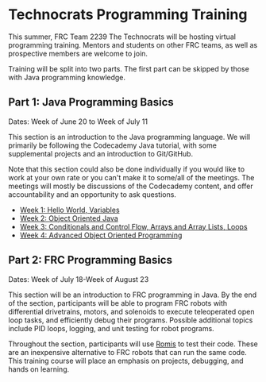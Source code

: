 # Technocrats Programming Training
This summer, FRC Team 2239 The Technocrats will be hosting virtual programming training. Mentors and students on other FRC teams, as well as prospective members are welcome to join. 

Training will be split into two parts. The first part can be skipped by those with Java programming knowledge.
## Part 1: Java Programming Basics
Dates: Week of June 20 to Week of July 11

This section is an introduction to the Java programming language. We will primarily be following the Codecademy Java tutorial, with some supplemental projects and an introduction to Git/GitHub.

Note that this section could also be done individually if you would like to work at your own rate or you can't make it to some/all of the meetings. The meetings will mostly be discussions of the Codecademy content, and offer accountability and an opportunity to ask questions.
* [Week 1: Hello World, Variables](part1lessons/week1HelloWorldVariables.md)
* [Week 2: Object Oriented Java]()
* [Week 3: Conditionals and Control Flow, Arrays and Array Lists, Loops]()
* [Week 4: Advanced Object Oriented Programming]()
## Part 2: FRC Programming Basics
Dates: Week of July 18-Week of August 23

This section will be an introduction to FRC programming in Java. By the end of the section, participants will be able to program FRC robots with differential drivetrains, motors, and solenoids to execute teleoperated open loop tasks, and efficiently debug their programs. Possible additional topics include PID loops, logging, and unit testing for robot programs.

Throughout the section, participants will use [Romis](https://docs.wpilib.org/en/stable/docs/romi-robot/index.html) to test their code. These are an inexpensive alternative to FRC robots that can run the same code. This training course will place an emphasis on projects, debugging, and hands on learning.